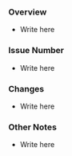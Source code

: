 ### Overview
- Write here

### Issue Number
- Write here

### Changes
- Write here

### Other Notes
- Write here
